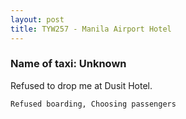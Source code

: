 ```yaml
---
layout: post
title: TYW257 - Manila Airport Hotel
---
```


### Name of taxi: Unknown

Refused to drop me at Dusit Hotel.

```Refused boarding, Choosing passengers```
